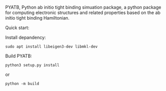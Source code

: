 PYATB, Python ab initio tight binding simuation package, a python package for computing electronic structures and related properties based on the ab initio tight binding Hamiltonian.

Quick start:

Install depandency:
```
sudo apt install libeigen3-dev libmkl-dev
```
Build PYATB:
```
python3 setup.py install
```
or
```
python -m build
```
